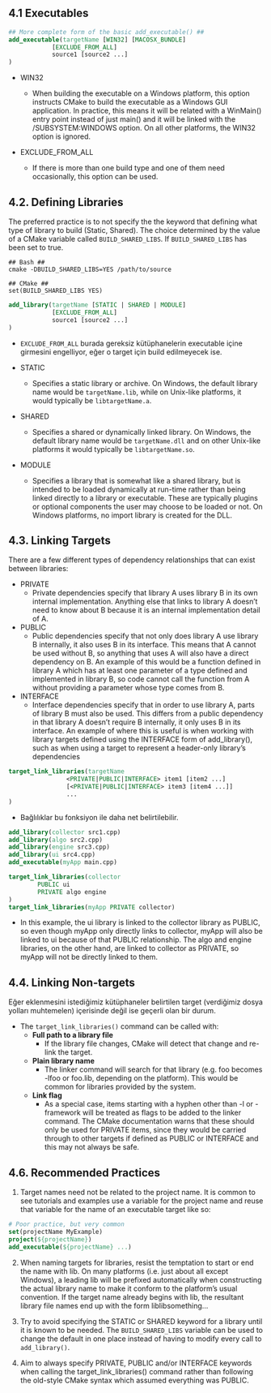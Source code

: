 
## 4.1 Executables
``` CMake
## More complete form of the basic add_executable() ##
add_executable(targetName [WIN32] [MACOSX_BUNDLE]
			[EXCLUDE_FROM_ALL]
			source1 [source2 ...]
)
```

- WIN32
	- When building the executable on a Windows platform, this option instructs CMake to build the executable as a Windows GUI application. In practice, this means it will be  related with a WinMain() entry point instead of just main() and it will be linked with the /SUBSYSTEM:WINDOWS option. On all other platforms, the WIN32 option is ignored.


- EXCLUDE_FROM_ALL
	- If there is more than one build type and one of them need occasionally, this option can be used.

## 4.2. Defining Libraries
The preferred practice is to not specify the the keyword that defining what type of library to build (Static, Shared). The choice determined by the value of a CMake variable called `BUILD_SHARED_LIBS`. If `BUILD_SHARED_LIBS` has been set to true.

``` 
## Bash ##
cmake -DBUILD_SHARED_LIBS=YES /path/to/source

## CMake ##
set(BUILD_SHARED_LIBS YES)
```


``` CMake
add_library(targetName [STATIC | SHARED | MODULE]
			[EXCLUDE_FROM_ALL]
			source1 [source2 ...]
)
```

- `EXCLUDE_FROM_ALL` burada gereksiz kütüphanelerin executable içine girmesini engelliyor, eğer o target için build edilmeyecek ise.

- STATIC
	- Specifies a static library or archive. On Windows, the default library name would be `targetName.lib`, while on Unix-like platforms, it would typically be `libtargetName.a`.
- SHARED
	- Specifies a shared or dynamically linked library. On Windows, the default library name would be `targetName.dll` and on other Unix-like platforms it would typically be `libtargetName.so`.
- MODULE
	- Specifies a library that is somewhat like a shared library, but is intended to be loaded dynamically at run-time rather than being linked directly to a library or executable. These are typically plugins or optional components the user may choose to be loaded or not. On Windows platforms, no import library is created for the DLL.

## 4.3. Linking Targets
There are a few different types of dependency relationships that can exist between libraries:

- PRIVATE
	- Private dependencies specify that library A uses library B in its own internal implementation. Anything else that links to library A doesn’t need to know about B because it is an internal implementation detail of A.
- PUBLIC
	- Public dependencies specify that not only does library A use library B internally, it also uses B in its interface. This means that A cannot be used without B, so anything that uses A will also have a direct dependency on B. An example of this would be a function defined in library A which has at least one parameter of a type defined and implemented in library B, so code cannot call the function from A without providing a parameter whose type comes from B.
- INTERFACE
	- Interface dependencies specify that in order to use library A, parts of library B must also be used. This differs from a public dependency in that library A doesn’t require B internally, it only uses B in its interface. An example of where this is useful is when working with library targets defined using the INTERFACE form of add_library(), such as when using a target to represent a header-only library’s dependencies


``` CMake
target_link_libraries(targetName 
				<PRIVATE|PUBLIC|INTERFACE> item1 [item2 ...] 
				[<PRIVATE|PUBLIC|INTERFACE> item3 [item4 ...]]
				...
)
```
- Bağlılıklar bu fonksiyon ile daha net belirtilebilir.


``` CMake
add_library(collector src1.cpp)
add_library(algo src2.cpp)
add_library(engine src3.cpp)
add_library(ui src4.cpp)
add_executable(myApp main.cpp)

target_link_libraries(collector
		PUBLIC ui
		PRIVATE algo engine
)
target_link_libraries(myApp PRIVATE collector)
```
- In this example, the ui library is linked to the collector library as PUBLIC, so even though myApp only directly links to collector, myApp will also be linked to ui because of that PUBLIC relationship. The algo and engine libraries, on the other hand, are linked to collector as PRIVATE, so myApp will not be directly linked to them.

## 4.4. Linking Non-targets
Eğer eklenmesini istediğimiz kütüphaneler belirtilen target (verdiğimiz dosya yolları muhtemelen) içerisinde değil ise geçerli olan bir durum.

- The `target_link_libraries()` command can be called with:
	- **Full path to a library file**
		- If the library file changes, CMake will detect that change and re-link the target.
	- **Plain library name**
		- The linker command will search for that library (e.g. foo becomes -lfoo or foo.lib, depending on the platform). This would be common for libraries provided by the system.
	- **Link flag**
		- As a special case, items starting with a hyphen other than -l or -framework will be treated as flags to be added to the linker command. The CMake documentation warns that these should only be used for PRIVATE items, since they would be carried through to other targets if defined as PUBLIC or INTERFACE and this may not always be safe.

## 4.6. Recommended Practices

1. Target names need not be related to the project name. It is common to see tutorials and examples use a variable for the project name and reuse that variable for the name of an executable target like so:
``` CMake
# Poor practice, but very common 
set(projectName MyExample)
project(${projectName})
add_executable(${projectName} ...)
```

2. When naming targets for libraries, resist the temptation to start or end the name with lib. On many platforms (i.e. just about all except Windows), a leading lib will be prefixed automatically when constructing the actual library name to make it conform to the platform’s usual convention. If the target name already begins with lib, the resultant library file names end up with the form liblibsomething…
   
3. Try to avoid specifying the STATIC or SHARED keyword for a library until it is known to be needed. The `BUILD_SHARED_LIBS` variable can be used to change the default in one place instead of having to modify every call to `add_library()`.
   
4. Aim to always specify PRIVATE, PUBLIC and/or INTERFACE keywords when calling the target_link_libraries() command rather than following the old-style CMake syntax which assumed everything was PUBLIC.
